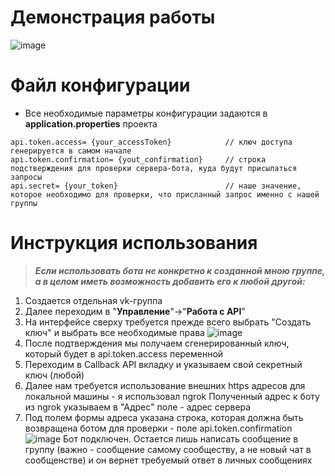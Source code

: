 # Демонстрация работы
![image](https://github.com/JustNaimoR/JustAI_BotAPI-VK/assets/68927773/34b3b3dd-781b-4179-ac04-1a40a6c83eb9)

# Файл конфигурации
- Все необходимые параметры конфигурации задаются в **application.properties** проекта
```
api.token.access= {your_accessToken}            // ключ доступа генерируется в самом начале
api.token.confirmation= {yout_confirmation}     // строка подстверждения для проверки сервера-бота, куда будут присылаться запросы
api.secret= {your_token}                        // наше значение, которое необходимо для проверки, что присланный запрос именно с нашей группы
```

# Инструкция использования
> ***Если использовать бота не конкретно к созданной мною группе, а в целом иметь возможность добавить его к любой другой:***
1. Создается отдельная vk-группа
2. Далее переходим в "**Управление**"->"**Работа с API**"
3. На интерфейсе сверху требуется прежде всего выбрать "Создать ключ" и выбрать все необходимые права
  ![image](https://github.com/JustNaimoR/JustAI_BotAPI-VK/assets/68927773/d9371686-1ee9-45d8-9940-77067d233d3c)
4. После подтверждения мы получаем сгенерированный ключ, который будет в api.token.access переменной
5. Переходим в Callback API вкладку и указываем свой секретный ключ (любой)
6. Далее нам требуется использование внешних https адресов для локальной машины - я использовал ngrok
   Полученный адрес к боту из ngrok указываем в "Адрес" поле - адрес сервера
7. Под полем формы адреса указана строка, которая должна быть возвращена ботом для проверки - поле api.token.confirmation
 ![image](https://github.com/JustNaimoR/JustAI_BotAPI-VK/assets/68927773/54bd253c-267f-4087-8e55-e21996336ddd)
Бот подключен. Остается лишь написать сообщение в группу (важно - сообщение самому сообществу, а не новый чат в сообщенстве) и он вернет требуемый ответ в личных сообщениях
